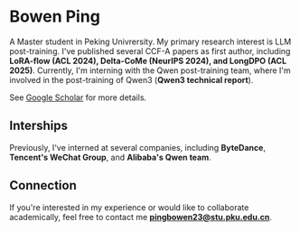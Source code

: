 # Bowen Ping
A Master student in Peking Univrersity. My primary research interest is LLM post-training. 
I've published several CCF-A papers as first author, including **LoRA-flow (ACL 2024), Delta-CoMe (NeurIPS 2024), and LongDPO (ACL 2025)**. Currently, I'm interning with the Qwen post-training team, where I'm involved in the post-training of Qwen3 (**Qwen3 technical report**).

See [Google Scholar](https://scholar.google.com/citations?user=DjcKZdkAAAAJ&hl=en&oi=ao) for more details.

## Interships
Previously, I've interned at several companies, including **ByteDance**, **Tencent's WeChat Group**, and **Alibaba's Qwen team**.

## Connection
If you're interested in my experience or would like to collaborate academically, feel free to contact me **pingbowen23@stu.pku.edu.cn**.
